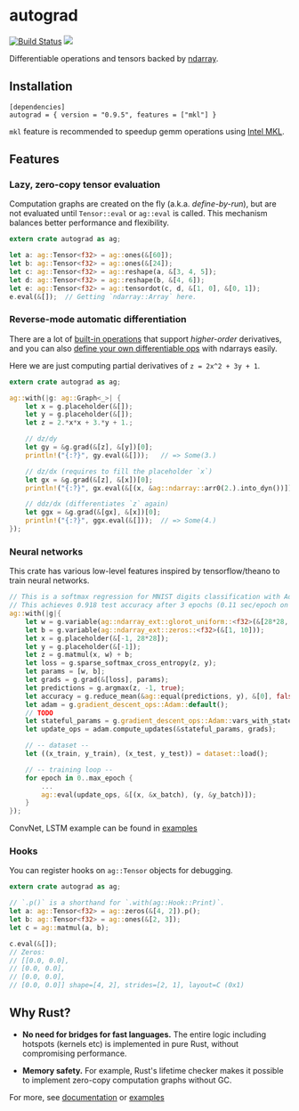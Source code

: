 # autograd

[![Build Status](https://travis-ci.org/raskr/rust-autograd.svg?branch=master)](https://travis-ci.org/raskr/rust-autograd)
[![](http://meritbadge.herokuapp.com/autograd)](https://crates.io/crates/autograd)

Differentiable operations and tensors backed by [ndarray](https://github.com/rust-ndarray/ndarray).

## Installation
```
[dependencies]
autograd = { version = "0.9.5", features = ["mkl"] }
```
`mkl` feature is recommended to speedup gemm operations using [Intel MKL](https://software.intel.com/en-us/mkl).

## Features
### Lazy, zero-copy tensor evaluation
Computation graphs are created on the fly (a.k.a. *define-by-run*), but are not evaluated until `Tensor::eval` or `ag::eval` is called.
This mechanism balances better performance and flexibility.
```rust
extern crate autograd as ag;

let a: ag::Tensor<f32> = ag::ones(&[60]);
let b: ag::Tensor<f32> = ag::ones(&[24]);
let c: ag::Tensor<f32> = ag::reshape(a, &[3, 4, 5]);
let d: ag::Tensor<f32> = ag::reshape(b, &[4, 6]);
let e: ag::Tensor<f32> = ag::tensordot(c, d, &[1, 0], &[0, 1]);
e.eval(&[]);  // Getting `ndarray::Array` here.
```

### Reverse-mode automatic differentiation
There are a lot of [built-in operations](https://docs.rs/autograd/0.9.5/autograd/ops/index.html)
that support *higher-order* derivatives, and
you can also [define your own differentiable ops](https://docs.rs/autograd/0.9.5/autograd/op/trait.Op.html) with ndarrays easily.

Here we are just computing partial derivatives of `z = 2x^2 + 3y + 1`.

```rust
extern crate autograd as ag;

ag::with(|g: ag::Graph<_>| {
    let x = g.placeholder(&[]);
    let y = g.placeholder(&[]);
    let z = 2.*x*x + 3.*y + 1.;

    // dz/dy
    let gy = &g.grad(&[z], &[y])[0];
    println!("{:?}", gy.eval(&[]));   // => Some(3.)

    // dz/dx (requires to fill the placeholder `x`)
    let gx = &g.grad(&[z], &[x])[0];
    println!("{:?}", gx.eval(&[(x, &ag::ndarray::arr0(2.).into_dyn())]));  // => Some(8.)

    // ddz/dx (differentiates `z` again)
    let ggx = &g.grad(&[gx], &[x])[0];
    println!("{:?}", ggx.eval(&[]));  // => Some(4.)
});
```

### Neural networks
This crate has various low-level features inspired by tensorflow/theano to train neural networks.
```rust
// This is a softmax regression for MNIST digits classification with Adam.
// This achieves 0.918 test accuracy after 3 epochs (0.11 sec/epoch on 2.7GHz Intel Core i5).
ag::with(|g|{
    let w = g.variable(ag::ndarray_ext::glorot_uniform::<f32>(&[28*28, 10]));
    let b = g.variable(ag::ndarray_ext::zeros::<f32>(&[1, 10]));
    let x = g.placeholder(&[-1, 28*28]);
    let y = g.placeholder(&[-1]);
    let z = g.matmul(x, w) + b;
    let loss = g.sparse_softmax_cross_entropy(z, y);
    let params = [w, b];
    let grads = g.grad(&[loss], params);
    let predictions = g.argmax(z, -1, true);
    let accuracy = g.reduce_mean(&ag::equal(predictions, y), &[0], false);
    let adam = g.gradient_descent_ops::Adam::default();
    // TODO
    let stateful_params = g.gradient_descent_ops::Adam::vars_with_states(params);
    let update_ops = adam.compute_updates(&stateful_params, grads);

    // -- dataset --
    let ((x_train, y_train), (x_test, y_test)) = dataset::load();

    // -- training loop --
    for epoch in 0..max_epoch {
        ...
        ag::eval(update_ops, &[(x, &x_batch), (y, &y_batch)]);
    }
});
```

ConvNet, LSTM example can be found in [examples](https://github.com/raskr/rust-autograd/tree/master/examples)

### Hooks
You can register hooks on `ag::Tensor` objects for debugging.
```rust
extern crate autograd as ag;

// `.p()` is a shorthand for `.with(ag::Hook::Print)`.
let a: ag::Tensor<f32> = ag::zeros(&[4, 2]).p();
let b: ag::Tensor<f32> = ag::ones(&[2, 3]);
let c = ag::matmul(a, b);

c.eval(&[]);
// Zeros:
// [[0.0, 0.0],
// [0.0, 0.0],
// [0.0, 0.0],
// [0.0, 0.0]] shape=[4, 2], strides=[2, 1], layout=C (0x1)
```

## Why Rust?

- **No need for bridges for fast languages.**
The entire logic including hotspots (kernels etc) is implemented in pure Rust, 
without compromising performance.

- **Memory safety.** For example, Rust's lifetime checker makes it possible to implement zero-copy computation graphs without GC.

For more, see [documentation](https://docs.rs/autograd/) or
[examples](https://github.com/raskr/rust-autograd/tree/master/examples)
